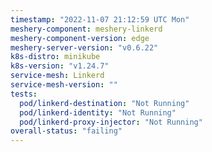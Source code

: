 ```yaml
---
timestamp: "2022-11-07 21:12:59 UTC Mon"
meshery-component: meshery-linkerd
meshery-component-version: edge
meshery-server-version: "v0.6.22"
k8s-distro: minikube
k8s-version: "v1.24.7"
service-mesh: Linkerd
service-mesh-version: ""
tests:
  pod/linkerd-destination: "Not Running"
  pod/linkerd-identity: "Not Running"
  pod/linkerd-proxy-injector: "Not Running"
overall-status: "failing"
---
```

